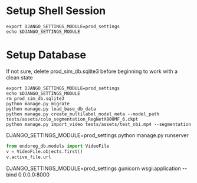 


# Setup Shell Session
```shell
export DJANGO_SETTINGS_MODULE=prod_settings
echo $DJANGO_SETTINGS_MODULE
```

# Setup Database
If not sure, delete prod_sim_db.sqlite3 before beginning to work with a clean state

```shell
export DJANGO_SETTINGS_MODULE=prod_settings
echo $DJANGO_SETTINGS_MODULE
rm prod_sim_db.sqlite3
python manage.py migrate
python manage.py load_base_db_data
python manage.py create_multilabel_model_meta --model_path tests/assets/colo_segmentation_RegNetX800MF_6.ckpt
python manage.py import_video tests/assets/test_nbi.mp4 --segmentation
```

DJANGO_SETTINGS_MODULE=prod_settings python manage.py runserver

```python
from endoreg_db.models import VideoFile
v = VideoFile.objects.first()
v.active_file.url
```

DJANGO_SETTINGS_MODULE=prod_settings gunicorn wsgi:application --bind 0.0.0.0:8000